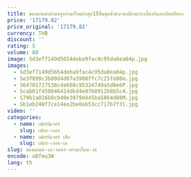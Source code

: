 ```yaml
---
title: ของตกแต่งบ้านหรูหรามาใหม่ล่าสุด15ชิ้นชุดน้ำชากาแฟด้ามกระเบื้องจีนละเอียดสีทอง
price: '17179.82'
price_original: '17179.82'
currency: THB
discount: ''
rating: 5
volume: 88
image: Sd3ef7149d5654deba9fac4c95da8ea04p.jpg
images:
  - Sd3ef7149d5654deba9fac4c95da8ea04p.jpg
  - Se3f899c3b80d4d07a3908ffc7c25fe88m.jpg
  - S64701727538c4e608c95324749a5d0e6P.jpg
  - Scab01f450046424dbd4e07b8912b8b5c4.jpg
  - S79b1a026b0cb40e3979d445ba5864d08M.jpg
  - Sb1eb248f7ce14ee2be0eb53cc717b7f3l.jpg
video: ''
categories:
  - name: เฟอร์นิเจอร์
    slug: เฟอร-เจอร
  - name: เฟอร์นิเจอร์ เด็ก
    slug: เฟอร-เจอร-เด
slug: ของตกแต-งบ-านหร-หรามาใหม-าส
encode: oBfmu3W
lang: th
---
```

  